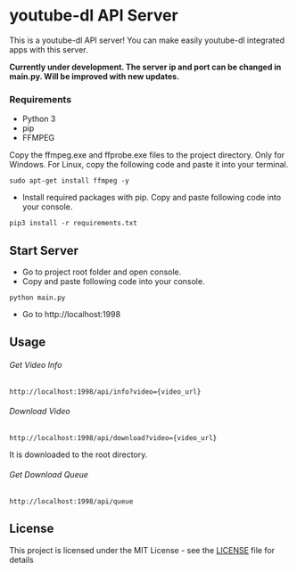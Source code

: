 # youtube-dl API Server

This is a youtube-dl API server! You can make easily youtube-dl integrated apps with this server.

**Currently under development. The server ip and port can be changed in main.py. Will be improved with new updates.**

### Requirements

* Python 3
* pip
* FFMPEG

Copy the ffmpeg.exe and ffprobe.exe files to the project directory. Only for Windows. For Linux, copy the following code and paste it into your terminal.
```
sudo apt-get install ffmpeg -y
```

* Install required packages with pip. Copy and paste following code into your console.

```
pip3 install -r requirements.txt
```

## Start Server

* Go to project root folder and open console. 
* Copy and paste following code into your console.
```
python main.py
```
* Go to http://localhost:1998

## Usage

###### Get Video Info
```
http://localhost:1998/api/info?video={video_url}
```

###### Download Video
```
http://localhost:1998/api/download?video={video_url}
```
It is downloaded to the root directory.

###### Get Download Queue
```
http://localhost:1998/api/queue
```

## License

This project is licensed under the MIT License - see the [LICENSE](LICENSE) file for details
